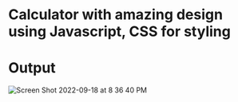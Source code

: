 # Calculator with amazing design using Javascript, CSS for styling


# Output

![Screen Shot 2022-09-18 at 8 36 40 PM](https://user-images.githubusercontent.com/75033440/190935625-59f4f0e9-5a9c-465d-93e0-b1bc7f4c4730.png)
